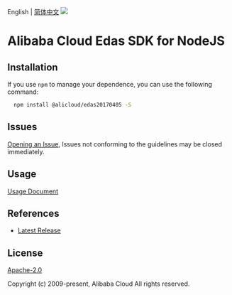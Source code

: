 English | [简体中文](README-CN.md)
![](https://aliyunsdk-pages.alicdn.com/icons/AlibabaCloud.svg)

# Alibaba Cloud Edas SDK for NodeJS

## Installation
If you use `npm` to manage your dependence, you can use the following command:

```sh
  npm install @alicloud/edas20170405 -S
```

## Issues
[Opening an Issue](https://github.com/aliyun/alibabacloud-typescript-sdk/issues/new), Issues not conforming to the guidelines may be closed immediately.

## Usage
[Usage Document](https://github.com/aliyun/alibabacloud-typescript-sdk/blob/master/docs/Usage-EN.md#quick-examples)

## References
* [Latest Release](https://github.com/aliyun/alibabacloud-typescript-sdk/)

## License
[Apache-2.0](http://www.apache.org/licenses/LICENSE-2.0)

Copyright (c) 2009-present, Alibaba Cloud All rights reserved.
